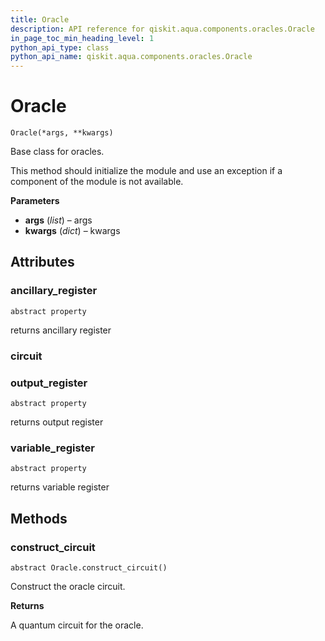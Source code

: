 ```yaml
---
title: Oracle
description: API reference for qiskit.aqua.components.oracles.Oracle
in_page_toc_min_heading_level: 1
python_api_type: class
python_api_name: qiskit.aqua.components.oracles.Oracle
---
```


# Oracle

<span id="qiskit.aqua.components.oracles.Oracle" />

`Oracle(*args, **kwargs)`

Base class for oracles.

This method should initialize the module and use an exception if a component of the module is not available.

**Parameters**

*   **args** (*list*) – args
*   **kwargs** (*dict*) – kwargs

## Attributes

### ancillary\_register

<span id="qiskit.aqua.components.oracles.Oracle.ancillary_register" />

`abstract property`

returns ancillary register

### circuit

### output\_register

<span id="qiskit.aqua.components.oracles.Oracle.output_register" />

`abstract property`

returns output register

### variable\_register

<span id="qiskit.aqua.components.oracles.Oracle.variable_register" />

`abstract property`

returns variable register

## Methods

### construct\_circuit

<span id="qiskit.aqua.components.oracles.Oracle.construct_circuit" />

`abstract Oracle.construct_circuit()`

Construct the oracle circuit.

**Returns**

A quantum circuit for the oracle.

